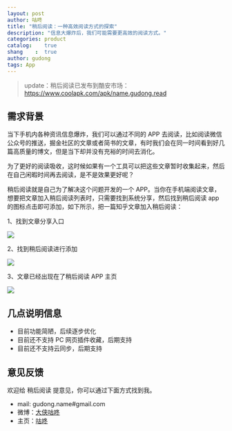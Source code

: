 ```yaml
---
layout: post
author: 咕咚
title: "稍后阅读：一种高效阅读方式的探索"
description: "信息大爆炸后，我们可能需要更高效的阅读方式。"
categories: product
catalog:    true
shang    :  true
author: gudong
tags: App 
---
```


> update：稍后阅读已发布到酷安市场：https://www.coolapk.com/apk/name.gudong.read

## 需求背景

当下手机内各种资讯信息爆炸，我们可以通过不同的 APP 去阅读，比如阅读微信公众号的推送，掘金社区的文章或者简书的文章，有时我们会在同一时间看到好几篇高质量的博文，但是当下却并没有充裕的时间去消化。

为了更好的阅读吸收，这时候如果有一个工具可以把这些文章暂时收集起来，然后在自己闲暇时间再去阅读，是不是效果更好呢？

稍后阅读就是自己为了解决这个问题开发的一个 APP。当你在手机端阅读文章，想要把文章加入稍后阅读列表时，只需要找到系统分享，然后找到稍后阅读 app 的图标点击即可添加，如下所示，把一篇知乎文章加入稍后阅读：

1、找到文章分享入口

![](http://ww2.sinaimg.cn/large/006tNc79ly1g3rj11seo5j30u01t0wj3.jpg)

2、找到稍后阅读进行添加

![](http://ww1.sinaimg.cn/large/006tNc79ly1g3rj10nxycj30u01t0jvx.jpg)

3、文章已经出现在了稍后阅读 APP 主页

![](http://ww1.sinaimg.cn/large/006tNc79ly1g3rj103j5cj30u01t074x.jpg)



## 几点说明信息

* 目前功能简陋，后续逐步优化
* 目前还不支持 PC 网页插件收藏，后期支持
* 目前还不支持云同步，后期支持

## 意见反馈

欢迎给 稍后阅读 提意见，你可以通过下面方式找到我。

* mail: gudong.name#gmail.com
* 微博：[大侠咕咚](http://weibo.com/maoruibin)
* 主页：[咕咚](https://gudong.name/)

